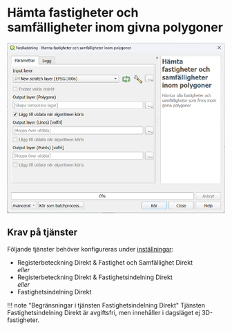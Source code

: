 # Hämta fastigheter och samfälligheter inom givna polygoner

![Dialogrutan för algoritmen](download-properties-polygons.png)

## Krav på tjänster

Följande tjänster behöver konfigureras under [inställningar](../installningar.md):

* Registerbeteckning Direkt & Fastighet och Samfällighet Direkt<br/>_eller_
* Registerbeteckning Direkt & Fastighetsindelning Direkt<br/>_eller_
* Fastighetsindelning Direkt

!!! note "Begränsningar i tjänsten Fastighetsindelning Direkt"
    Tjänsten Fastighetsindelning Direkt är avgiftsfri, men innehåller i dagsläget ej 3D-fastigheter.

